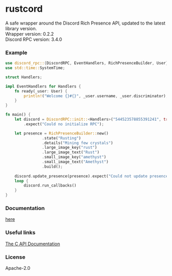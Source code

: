 # rustcord
A safe wrapper around the Discord Rich Presence API, updated to the latest library version.  
Wrapper version: 0.2.2  
Discord RPC version: 3.4.0

### Example
```rust
use discord_rpc::{DiscordRPC, EventHandlers, RichPresenceBuilder, User};
use std::time::SystemTime;

struct Handlers;

impl EventHandlers for Handlers {
    fn ready(_user: User) {
        println!("Welcome {}#{}", _user.username, _user.discriminator);
    }
}

fn main() {
    let discord = DiscordRPC::init::<Handlers>("544523578855391241", true, None)
        .expect("Could no initialize RPC");

    let presence = RichPresenceBuilder::new()
                .state("Rusting")
                .details("Mining few crystals")
                .large_image_key("rust")
                .large_image_text("Rust")
                .small_image_key("amethyst")
                .small_image_text("Amethyst")
                .build();
                
    discord.update_presence(presence).expect("Could not update presence");
    loop {
        discord.run_callbacks()
    }
}
```

### Documentation
[here](https://docs.rs/rustcord)

### Useful links
[The C API Documentation](https://discordapp.com/developers/docs/rich-presence/how-to)  

### License
Apache-2.0
